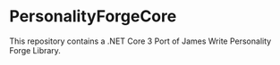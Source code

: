 # PersonalityForgeCore
 
This repository contains a .NET Core 3 Port of James Write Personality Forge Library. 

